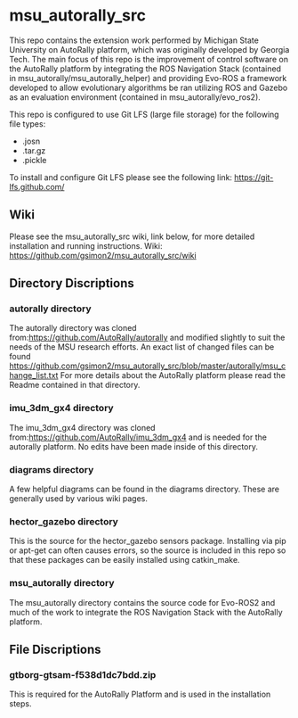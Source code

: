 # msu_autorally_src #

This repo contains the extension work performed by Michigan State University on AutoRally platform, which was originally developed by Georgia Tech. The main focus of this repo is the improvement of control software on the AutoRally platform by integrating the ROS Navigation Stack (contained in msu_autorally/msu_autorally_helper) and providing Evo-ROS a framework developed to allow evolutionary algorithms be ran utilizing ROS and Gazebo as an evaluation environment (contained in msu_autorally/evo_ros2).

This repo is configured to use Git LFS (large file storage) for the following file types:
- .josn
- .tar.gz
- .pickle

To install and configure Git LFS please see the following link:
https://git-lfs.github.com/

## Wiki ##
Please see the msu_autorally_src wiki, link below, for more detailed installation and running instructions.
Wiki: https://github.com/gsimon2/msu_autorally_src/wiki


## Directory Discriptions ##
### autorally directory ###
The autorally directory was cloned from:https://github.com/AutoRally/autorally and modified slightly to suit the needs of the MSU research efforts. An exact list of changed files can be found https://github.com/gsimon2/msu_autorally_src/blob/master/autorally/msu_change_list.txt
For more details about the AutoRally platform please read the Readme contained in that directory.

### imu_3dm_gx4 directory ###
The imu_3dm_gx4 directory was cloned from:https://github.com/AutoRally/imu_3dm_gx4 and is needed for the autorally platform. No edits have been made inside of this directory. 

### diagrams directory ###
A few helpful diagrams can be found in the diagrams directory. These are generally used by various wiki pages.

### hector_gazebo directory ###
This is the source for the hector_gazebo sensors package. Installing via pip or apt-get can often causes errors, so the source is included in this repo so that these packages can be easily installed using catkin_make.

### msu_autorally directory ###
The msu_autorally directory contains the source code for Evo-ROS2 and much of the work to integrate the ROS Navigation Stack with the AutoRally platform.

## File Discriptions ##
### gtborg-gtsam-f538d1dc7bdd.zip ###
This is required for the AutoRally Platform and is used in the installation steps.





